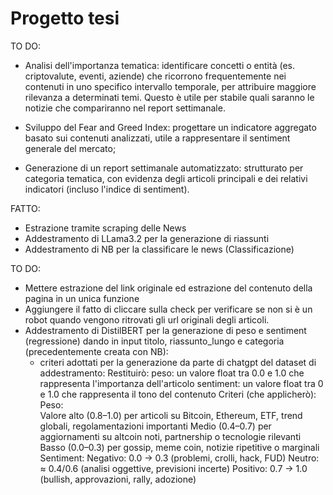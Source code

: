 # Progetto tesi

 TO DO:
 
 - Analisi dell'importanza tematica: identificare concetti o entità (es. criptovalute, eventi, aziende) che ricorrono frequentemente nei contenuti in uno specifico intervallo temporale, per attribuire maggiore rilevanza a determinati temi. Questo è utile per stabile quali saranno le notizie che compariranno nel report settimanale.

- Sviluppo del Fear and Greed Index: progettare un indicatore aggregato basato sui contenuti analizzati, utile a rappresentare il sentiment generale del mercato;

- Generazione di un report settimanale automatizzato: strutturato per categoria tematica, con evidenza degli articoli principali e dei relativi indicatori (incluso l'indice di sentiment).


FATTO:
- Estrazione tramite scraping delle News
- Addestramento di LLama3.2 per la generazione di riassunti
- Addestramento di NB per la classificare le news (Classificazione)

TO DO:
- Mettere estrazione del link originale ed estrazione del contenuto della pagina in un unica funzione
- Aggiungere il fatto di cliccare sulla check per verificare se non si è un robot quando vengono ritrovati gli url originali degli articoli.
- Addestramento di DistilBERT per la generazione di peso e sentiment (regressione) dando in input titolo, riassunto_lungo e categoria (precedentemente creata con NB):
    - criteri adottati per la generazione da parte di chatgpt del dataset di addestramento:
        Restituirò:
            peso: un valore float tra 0.0 e 1.0 che rappresenta l'importanza dell'articolo
            sentiment: un valore float tra 0 e 1.0 che rappresenta il tono del contenuto
        Criteri (che applicherò):
            Peso:   
                Valore alto (0.8–1.0) per articoli su Bitcoin, Ethereum, ETF, trend globali, regolamentazioni importanti
                Medio (0.4–0.7) per aggiornamenti su altcoin noti, partnership o tecnologie rilevanti
                Basso (0.0–0.3) per gossip, meme coin, notizie ripetitive o marginali
            Sentiment:
                Negativo: 0.0 → 0.3 (problemi, crolli, hack, FUD)
                Neutro: ≈ 0.4/0.6 (analisi oggettive, previsioni incerte)
                Positivo: 0.7 → 1.0 (bullish, approvazioni, rally, adozione)



